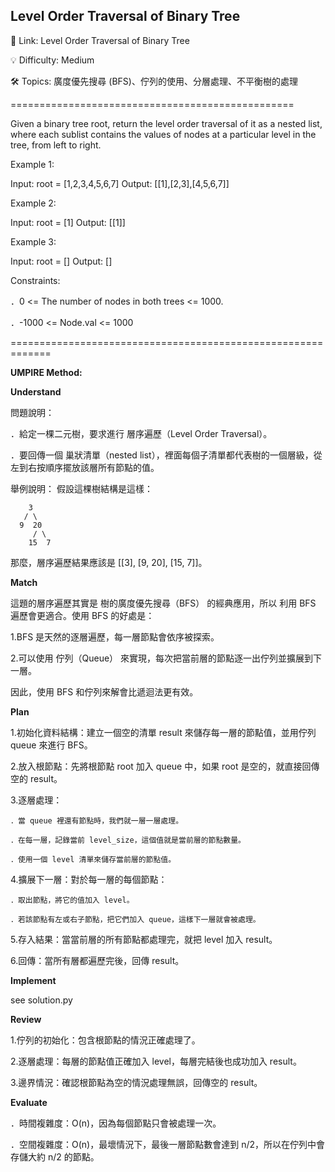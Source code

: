 **Level Order Traversal of Binary Tree**
-

🔗 Link: Level Order Traversal of Binary Tree

💡 Difficulty: Medium

🛠️ Topics: 廣度優先搜尋 (BFS)、佇列的使用、分層處理、不平衡樹的處理

=================================================

Given a binary tree root, return the level order traversal of it as a nested list, where each sublist contains the values of nodes at a particular level in the tree, from left to right.

Example 1:

Input: root = [1,2,3,4,5,6,7]
Output: [[1],[2,3],[4,5,6,7]]

Example 2:

Input: root = [1]
Output: [[1]]

Example 3:

Input: root = []
Output: []

Constraints:

．0 <= The number of nodes in both trees <= 1000.

．-1000 <= Node.val <= 1000

=============================================================

**UMPIRE Method:**

**Understand**

問題說明：

．給定一棵二元樹，要求進行 層序遍歷（Level Order Traversal）。

．要回傳一個 巢狀清單（nested list），裡面每個子清單都代表樹的一個層級，從左到右按順序擺放該層所有節點的值。

舉例說明： 假設這棵樹結構是這樣：

        3
       / \
      9  20
         / \
        15  7

那麼，層序遍歷結果應該是 [[3], [9, 20], [15, 7]]。

**Match**

這題的層序遍歷其實是 樹的廣度優先搜尋（BFS） 的經典應用，所以 利用 BFS 遍歷會更適合。使用 BFS 的好處是：

1.BFS 是天然的逐層遍歷，每一層節點會依序被探索。

2.可以使用 佇列（Queue） 來實現，每次把當前層的節點逐一出佇列並擴展到下一層。

因此，使用 BFS 和佇列來解會比遞迴法更有效。

**Plan**

1.初始化資料結構：建立一個空的清單 result 來儲存每一層的節點值，並用佇列 queue 來進行 BFS。

2.放入根節點：先將根節點 root 加入 queue 中，如果 root 是空的，就直接回傳空的 result。

3.逐層處理：

    ．當 queue 裡還有節點時，我們就一層一層處理。
    
    ．在每一層，記錄當前 level_size，這個值就是當前層的節點數量。
    
    ．使用一個 level 清單來儲存當前層的節點值。

4.擴展下一層：對於每一層的每個節點：

    ．取出節點，將它的值加入 level。
    
    ．若該節點有左或右子節點，把它們加入 queue，這樣下一層就會被處理。

5.存入結果：當當前層的所有節點都處理完，就把 level 加入 result。

6.回傳：當所有層都遍歷完後，回傳 result。

**Implement**

see solution.py

**Review**

1.佇列的初始化：包含根節點的情況正確處理了。

2.逐層處理：每層的節點值正確加入 level，每層完結後也成功加入 result。

3.邊界情況：確認根節點為空的情況處理無誤，回傳空的 result。

**Evaluate**

．時間複雜度：O(n)，因為每個節點只會被處理一次。

．空間複雜度：O(n)，最壞情況下，最後一層節點數會達到 n/2，所以在佇列中會存儲大約 n/2 的節點。



